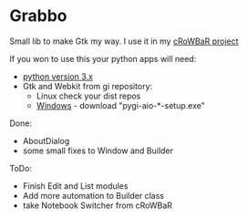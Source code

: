 Grabbo
======

Small lib to make Gtk my way.
I use it in my [cRoWBaR project][3]

If you won to use this your python apps will need:
- [python version 3.x][1]
- Gtk and Webkit from gi repository:
   - Linux check your dist repos
   - [Windows][2] - download "pygi-aio-*-setup.exe"

Done:

* AboutDialog
* some small fixes to Window and Builder

ToDo:

* Finish Edit and List modules
* Add more automation to Builder class
* take Notebook Switcher from cRoWBaR

[1]:https://www.python.org/
[2]:http://sourceforge.net/projects/pygobjectwin32/files/
[3]:https://github.com/jeremi360/cRoWBaR